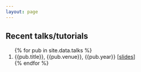```yaml
---
layout: page
---
```

 <head>
 <link rel="stylesheet" href="/assets/css/main.css">
<script src="//code.jquery.com/jquery-1.12.4.min.js"></script>
<script src="https://madaan.github.io/assets/js/common.js"></script>
 </head>
 <article class="post-content publications clearfix">

<h2 id="publications">Recent talks/tutorials</h2>
<ol class="bibliography">
{% for pub in site.data.talks %}
<li> <span class="title">{{pub.title}}, {{pub.venue}}, {{pub.year}} [<a href="{{pub.talk}}">slides</a>]</span>
 </li>
 {% endfor %}
 </ol>

</article>
